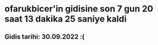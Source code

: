 # ofarukbicer'in gidisine son 7 gun 20 saat 13 dakika 25 saniye kaldi

## Gidis tarihi: 30.09.2022 :(